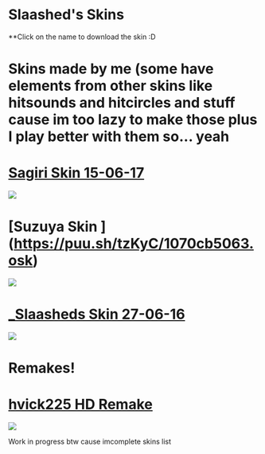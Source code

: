 # Slaashed's Skins
**Click on the name to download the skin :D

# Skins made by me (some have elements from other skins like hitsounds and hitcircles and stuff cause im too lazy to make those plus I play better with them so... yeah 

# [Sagiri Skin 15-06-17](https://puu.sh/vmeym/7632bb7662.osk)
![](https://puu.sh/ykltr/e1a84d94c6.jpg)

# [Suzuya Skin ] (https://puu.sh/tzKyC/1070cb5063.osk)
![](https://puu.sh/yklGr/3cf66cf277.jpg)

# [_Slaasheds Skin 27-06-16](https://puu.sh/mBp9X/b61ac368ad.osk)
![](https://puu.sh/yklqw/0e0d72d7ea.jpg)

# Remakes!

# [hvick225 HD Remake](https://puu.sh/wJVXa/a281ecffb7.osk)
![](https://puu.sh/yklyF/10da42f713.jpg)

Work in progress btw cause imcomplete skins list